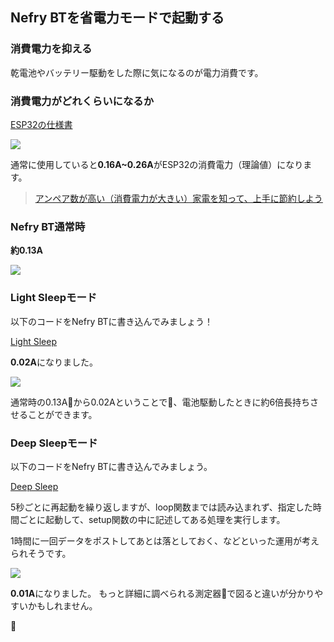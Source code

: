
## Nefry BTを省電力モードで起動する

### 消費電力を抑える

乾電池やバッテリー駆動をした際に気になるのが電力消費です。



### 消費電力がどれくらいになるか

[ESP32の仕様書](http://akizukidenshi.com/download/ds/espressifsystems/esp_wroom_32_datasheet_en.pdf)

![](https://i.gyazo.com/d435df3d57b89b3849caa398404b3f36.png)

通常に使用していると**0.16A~0.26A**がESP32の消費電力（理論値）になります。

> [アンペア数が高い（消費電力が大きい）家電を知って、上手に節約しよう](https://enechange.jp/articles/large-consumption-appliances)

### Nefry BT通常時

**約0.13A**

![](https://i.gyazo.com/d3ff6528fff0ba2a3c4a6c29494dc919.jpg)

### Light Sleepモード

以下のコードをNefry BTに書き込んでみましょう！

[Light Sleep](https://github.com/n0bisuke/20180119_tokushima/blob/master/step5_tips/5.2_power_saving/5.2.1_light_sleep/5.2.1_light_sleep.ino)

**0.02A**になりました。

![](https://i.gyazo.com/503c45f7987931d3486c43ff644aa1ab.jpg)

通常時の0.13Aから0.02Aということで、電池駆動したときに約6倍長持ちさせることができます。

### Deep Sleepモード

以下のコードをNefry BTに書き込んでみましょう。

[Deep Sleep](https://github.com/n0bisuke/20180119_tokushima/blob/master/step5_tips/5.2_power_saving/5.2.2_deep_sleep/5.2.2_deep_sleep.ino)

5秒ごとに再起動を繰り返しますが、loop関数までは読み込まれず、指定した時間ごとに起動して、setup関数の中に記述してある処理を実行します。

1時間に一回データをポストしてあとは落としておく、などといった運用が考えられそうです。

![](https://i.gyazo.com/594ad90cf2c8700ac45eb2fe29c081ed.jpg)

**0.01A**になりました。
もっと詳細に調べられる測定器で図ると違いが分かりやすいかもしれません。


